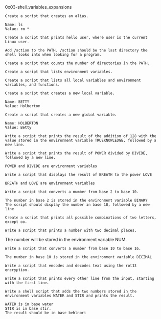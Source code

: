 0x03-shell_variables_expansions


    Create a script that creates an alias.

    Name: ls
    Value: rm *

    Create a script that prints hello user, where user is the current Linux user.

    Add /action to the PATH. /action should be the last directory the shell looks into when looking for a program.

    Create a script that counts the number of directories in the PATH.

    Create a script that lists environment variables.

    Create a script that lists all local variables and environment variables, and functions.

    Create a script that creates a new local variable.

    Name: BETTY
    Value: Holberton

    Create a script that creates a new global variable.

    Name: HOLBERTON
    Value: Betty

    Write a script that prints the result of the addition of 128 with the value stored in the environment variable TRUEKNOWLEDGE, followed by a new line.

    Write a script that prints the result of POWER divided by DIVIDE, followed by a new line.

    POWER and DIVIDE are environment variables

    Write a script that displays the result of BREATH to the power LOVE

    BREATH and LOVE are environment variables

    Write a script that converts a number from base 2 to base 10.

    The number in base 2 is stored in the environment variable BINARY
    The script should display the number in base 10, followed by a new line

    Create a script that prints all possible combinations of two letters, except oo.

    Write a script that prints a number with two decimal places.

The number will be stored in the environment variable NUM.

    Write a script that converts a number from base 10 to base 16.

    The number in base 10 is stored in the environment variable DECIMAL

    Write a script that encodes and decodes text using the rot13 encryption.

    Write a script that prints every other line from the input, starting with the first line.

    Write a shell script that adds the two numbers stored in the environment variables WATER and STIR and prints the result.

    WATER is in base water
    STIR is in base stir.
    The result should be in base behlnort

